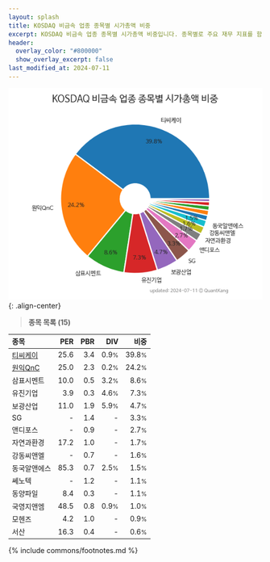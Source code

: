 ```yaml
---
layout: splash
title: KOSDAQ 비금속 업종 종목별 시가총액 비중
excerpt: KOSDAQ 비금속 업종 종목별 시가총액 비중입니다. 종목별로 주요 재무 지표를 함께 표시합니다.
header:
  overlay_color: "#800000"
  show_overlay_excerpt: false
last_modified_at: 2024-07-11
---
```



![KOSDAQ 비금속 업종 종목별 시가총액 비중](/stats/sector/images/kosdaq_업종_비금속_종목.png){: .align-center}


> **종목 목록 (15)**<a id="list"></a>

| **종목** | **PER** | **PBR** | **DIV** | **비중** |
| :------- | ------: | ------: | ------: | -------: |
| [티씨케이](/064760/) | 25.6 | 3.4 | 0.9<small>%</small> | 39.8<small>%</small> |
| [원익QnC](/074600/) | 25.0 | 2.3 | 0.2<small>%</small> | 24.2<small>%</small> |
| 삼표시멘트 | 10.0 | 0.5 | 3.2<small>%</small> | 8.6<small>%</small> |
| 유진기업 | 3.9 | 0.3 | 4.6<small>%</small> | 7.3<small>%</small> |
| 보광산업 | 11.0 | 1.9 | 5.9<small>%</small> | 4.7<small>%</small> |
| SG | - | 1.4 | - | 3.3<small>%</small> |
| 앤디포스 | - | 0.9 | - | 2.7<small>%</small> |
| 자연과환경 | 17.2 | 1.0 | - | 1.7<small>%</small> |
| 강동씨앤엘 | - | 0.7 | - | 1.6<small>%</small> |
| 동국알앤에스 | 85.3 | 0.7 | 2.5<small>%</small> | 1.5<small>%</small> |
| 쎄노텍 | - | 1.2 | - | 1.1<small>%</small> |
| 동양파일 | 8.4 | 0.3 | - | 1.1<small>%</small> |
| 국영지앤엠 | 48.5 | 0.8 | 0.9<small>%</small> | 1.0<small>%</small> |
| 모헨즈 | 4.2 | 1.0 | - | 0.9<small>%</small> |
| 서산 | 16.3 | 0.4 | - | 0.6<small>%</small> |

{% include commons/footnotes.md %}